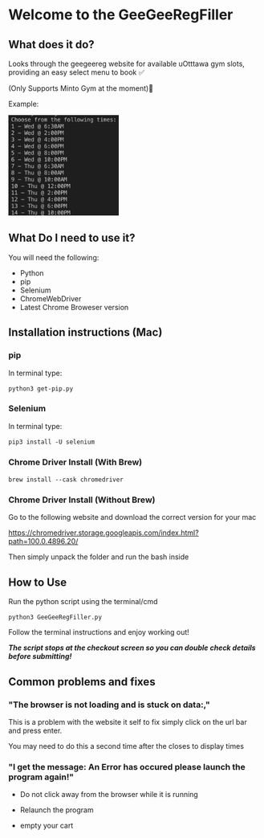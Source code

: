 # Welcome to the GeeGeeRegFiller

## What does it do?

Looks through the geegeereg website for available uOtttawa gym slots, providing an easy select menu to book ✅

(Only Supports Minto Gym at the moment)🚨

Example:

<img src="list.png"
     alt="list"
     style="height: 200px; width: 220px;" />

## What Do I need to use it?

You will need the following:

- Python
- pip
- Selenium
- ChromeWebDriver
- Latest Chrome Broweser version

## Installation instructions (Mac)

### pip

In terminal type:

```
python3 get-pip.py
```

### Selenium

In terminal type:

```
pip3 install -U selenium
```

### Chrome Driver Install (With Brew)

```
brew install --cask chromedriver
```

### Chrome Driver Install (Without Brew)

Go to the following website and download the correct version for your mac

<https://chromedriver.storage.googleapis.com/index.html?path=100.0.4896.20/>

Then simply unpack the folder and run the bash inside

## How to Use

Run the python script using the terminal/cmd

```
python3 GeeGeeRegFiller.py
```

Follow the terminal instructions and enjoy working out!

***The script stops at the checkout screen so you can double check details before submitting!***

## Common problems and fixes

### "The browser is not loading and is stuck on data:,"

This is a problem with the website it self to fix simply click on the url bar and press enter.

You may need to do this a second time after the closes to display times

### "I get the message: An Error has occured please launch the program again!"

- Do not click away from the browser while it is running

- Relaunch the program

- empty your cart 

